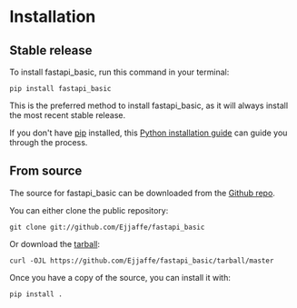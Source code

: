 # Installation

## Stable release

To install fastapi_basic, run this command in your
terminal:

``` console
pip install fastapi_basic
```

This is the preferred method to install fastapi_basic, as it will always install the most recent stable release.

If you don't have [pip][] installed, this [Python installation guide][]
can guide you through the process.

## From source

The source for fastapi_basic can be downloaded from
the [Github repo][].

You can either clone the public repository:

``` console
git clone git://github.com/Ejjaffe/fastapi_basic
```

Or download the [tarball][]:

``` console
curl -OJL https://github.com/Ejjaffe/fastapi_basic/tarball/master
```

Once you have a copy of the source, you can install it with:

``` console
pip install .
```

  [pip]: https://pip.pypa.io
  [Python installation guide]: http://docs.python-guide.org/en/latest/starting/installation/
  [Github repo]: https://github.com/%7B%7B%20cookiecutter.github_username%20%7D%7D/%7B%7B%20cookiecutter.project_slug%20%7D%7D
  [tarball]: https://github.com/%7B%7B%20cookiecutter.github_username%20%7D%7D/%7B%7B%20cookiecutter.project_slug%20%7D%7D/tarball/master
